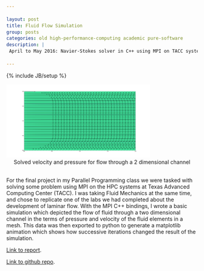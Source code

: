 ```yaml
---

layout: post
title: Fluid Flow Simulation
group: posts
categories: old high-performance-computing academic pure-software
description: |
 April to May 2016: Navier-Stokes solver in C++ using MPI on TACC systems

---
```

{% include JB/setup %}

<img class="img-responsive center-block" style="max-width: 75%" src="/assets/img/solvedFlow2.png">
<div align="center">Solved velocity and pressure for flow through a 2
dimensional channel</div>
<br>



For the final project in my Parallel Programming class we were tasked with solving 
some problem using MPI on the HPC systems at Texas Advanced Computing Center (TACC). 
I was taking Fluid Mechanics at the same time, and chose to replicate one of the labs 
we had completed about the development of laminar flow. With the MPI C++ bindings, I 
wrote a basic simulation which depicted the flow of fluid through a two dimensional 
channel in the terms of pressure and velocity of the fluid elements in a mesh. 
This data was then exported to python to generate a matplotlib animation which shows 
how successive iterations changed the result of the simulation.

[Link to report](/assets/img/FluidFlowWriteup.pdf).

[Link to github repo](https://github.com/josephvoss/FluidFlow).
